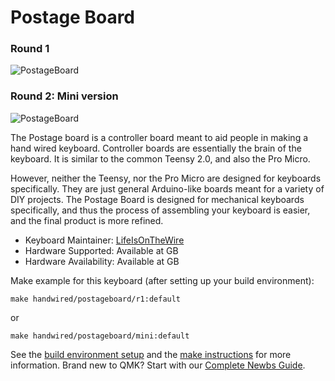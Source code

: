 # Postage Board

### Round 1
![PostageBoard](https://cdn.shopify.com/s/files/1/1851/5125/products/image_db6a6d1c-01d8-4263-b148-136292425b6a_530x@2x.jpg?v=1540240631)

### Round 2: Mini version
![PostageBoard](https://cdn.shopify.com/s/files/1/1851/5125/products/image_94eb103e-07f9-437f-b661-0909247cd766_1024x1024@2x.jpg?v=1574211602)

The Postage board is a controller board meant to aid people in making a hand wired keyboard. Controller boards are essentially the brain of the keyboard. It is similar to the common Teensy 2.0, and also the Pro Micro.

However, neither the Teensy, nor the Pro Micro are designed for keyboards specifically. They are just general Arduino-like boards meant for a variety of DIY projects. The Postage Board is designed for mechanical keyboards specifically, and thus the process of assembling your keyboard is easier, and the final product is more refined.

* Keyboard Maintainer: [LifeIsOnTheWire](https://github.com/LifeIsOnTheWire/Postage-Board)
* Hardware Supported: Available at GB
* Hardware Availability: Available at GB

Make example for this keyboard (after setting up your build environment):

    make handwired/postageboard/r1:default

or

    make handwired/postageboard/mini:default

See the [build environment setup](https://docs.qmk.fm/#/getting_started_build_tools) and the [make instructions](https://docs.qmk.fm/#/getting_started_make_guide) for more information. Brand new to QMK? Start with our [Complete Newbs Guide](https://docs.qmk.fm/#/newbs).
